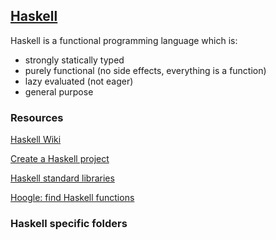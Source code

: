 ## [Haskell](https://www.haskell.org/)

Haskell is a functional programming language which is:
* strongly statically typed
* purely functional (no side effects, everything is a function)
* lazy evaluated (not eager)
* general purpose

### Resources

[Haskell Wiki](https://wiki.haskell.org/Haskell)

[Create a Haskell project](https://wiki.haskell.org/How_to_write_a_Haskell_program)

[Haskell standard libraries](https://downloads.haskell.org/~ghc/latest/docs/html/libraries/)  

[Hoogle: find Haskell functions](https://hoogle.haskell.org/)

### Haskell specific folders

